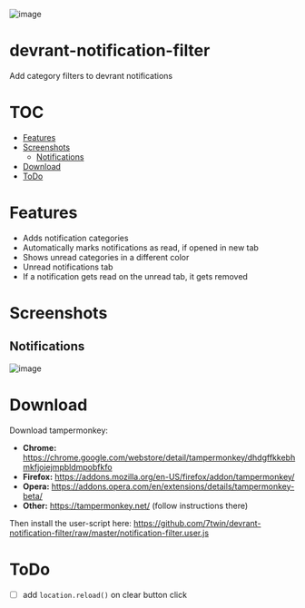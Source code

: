 ![image](https://user-images.githubusercontent.com/32747235/40572648-9644fc72-60b1-11e8-95fa-54e4cf3220fd.png)

# devrant-notification-filter
Add category filters to devrant notifications

# TOC

* [Features](#features)
* [Screenshots](#screenshots)
  * [Notifications](#notifications)
* [Download](#download)
* [ToDo](#todo)

# Features

* Adds notification categories
* Automatically marks notifications as read, if opened in new tab
* Shows unread categories in a different color
* Unread notifications tab
* If a notification gets read on the unread tab, it gets removed

# Screenshots

## Notifications
![image](https://user-images.githubusercontent.com/32747235/40572692-e7033114-60b2-11e8-80cb-c3e8f38fde8d.png)

# Download
Download tampermonkey:

* **Chrome:** https://chrome.google.com/webstore/detail/tampermonkey/dhdgffkkebhmkfjojejmpbldmpobfkfo
* **Firefox:** https://addons.mozilla.org/en-US/firefox/addon/tampermonkey/
* **Opera:** https://addons.opera.com/en/extensions/details/tampermonkey-beta/
* **Other:** https://tampermonkey.net/ (follow instructions there)

Then install the user-script here: https://github.com/7twin/devrant-notification-filter/raw/master/notification-filter.user.js

# ToDo

- [ ] add `location.reload()` on clear button click
